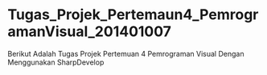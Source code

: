 # Tugas_Projek_Pertemaun4_PemrogramanVisual_201401007
Berikut Adalah Tugas Projek Pertemuan 4 Pemrograman Visual Dengan Menggunakan SharpDevelop
